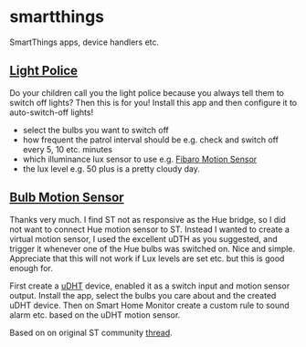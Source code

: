 # smartthings
SmartThings apps, device handlers etc.

## [Light Police](https://github.com/batlinal/smartthings/tree/master/light-police.src)

Do your children call you the light police because you always tell them to switch off lights? Then this is for you! Install this app and then configure it to auto-switch-off lights!

* select the bulbs you want to switch off
* how frequent the patrol interval should be e.g. check and switch off every 5, 10 etc. minutes
* which illuminance lux sensor to use e.g. [Fibaro Motion Sensor](https://www.fibaro.com/en/products/motion-sensor/)  
* the lux level e.g. 50 plus is a pretty cloudy day.

## [Bulb Motion Sensor](https://github.com/batlinal/smartthings/tree/master/bulb-motion-sensor.src)

Thanks very much. I find ST not as responsive as the Hue bridge, so I did not want to connect Hue motion sensor to ST. Instead I wanted to create a virtual motion sensor, I used the excellent uDTH as you suggested, and trigger it whenever one of the Hue bulbs was switched on. Nice and simple. Appreciate that this will not work if Lux levels are set etc. but this is good enough for.

First create a [uDHT](https://community.smartthings.com/t/release-universal-virtual-device-type-and-translator/47836?source_topic_id=78358) device, enabled it as a switch input and motion sensor output. Install the app, select the bulbs you care about and the created uDHT device. Then on Smart Home Monitor create a custom rule to sound alarm etc. based on the uDHT motion sensor.



Based on on original ST community [thread](https://community.smartthings.com/t/hue-bulbs-as-motion-sensor-device-driver/78358).
